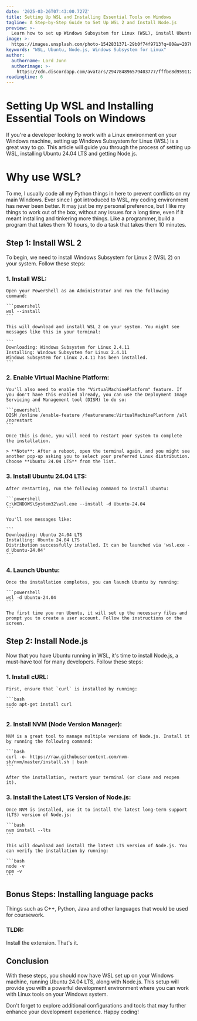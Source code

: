 ```yaml
---
date: '2025-03-26T07:43:00.727Z'
title: Setting Up WSL and Installing Essential Tools on Windows
tagline: A Step-by-Step Guide to Set Up WSL 2 and Install Node.js
preview: >-
  Learn how to set up Windows Subsystem for Linux (WSL), install Ubuntu, and get essential development tools like Node.js running on your system.
image: >-
  https://images.unsplash.com/photo-1542831371-29b0f74f9713?q=80&w=2070
keywords: "WSL, Ubuntu, Node.js, Windows Subsystem for Linux"
author:
  authorname: Lord Junn
  authorimage: >-
    https://cdn.discordapp.com/avatars/294784896579403777/fffbe8d9591126d66f8a3b57da81e26a.png?size=4096
readingtime: 6
---
```


# Setting Up WSL and Installing Essential Tools on Windows

If you're a developer looking to work with a Linux environment on your Windows machine, setting up Windows Subsystem for Linux (WSL) is a great way to go. 
This article will guide you through the process of setting up WSL, installing Ubuntu 24.04 LTS and getting Node.js.

# Why use WSL?
To me, I usually code all my Python things in here to prevent conflicts on my main Windows. Ever since I got introduced to WSL, my coding environment
has never been better. It may just be my personal preference, but I like my things to work out of the box, without any issues for a long time, even if 
it meant installing and tinkering more things. 
Like a programmer, build a program that takes them 10 hours, to do a task that takes them 10 minutes.

## Step 1: Install WSL 2

To begin, we need to install Windows Subsystem for Linux 2 (WSL 2) on your system. Follow these steps:

### 1. Install WSL:

    Open your PowerShell as an Administrator and run the following command:

    ```powershell
    wsl --install
    ```

    This will download and install WSL 2 on your system. You might see messages like this in your terminal:

    ```
    Downloading: Windows Subsystem for Linux 2.4.11
    Installing: Windows Subsystem for Linux 2.4.11
    Windows Subsystem for Linux 2.4.11 has been installed.
    ```

### 2. Enable Virtual Machine Platform:

    You'll also need to enable the "VirtualMachinePlatform" feature. If you don't have this enabled already, you can use the Deployment Image Servicing and Management tool (DISM) to do so:

    ```powershell
    DISM /online /enable-feature /featurename:VirtualMachinePlatform /all /norestart
    ```

    Once this is done, you will need to restart your system to complete the installation.

    > **Note**: After a reboot, open the terminal again, and you might see another pop-up asking you to select your preferred Linux distribution. Choose **Ubuntu 24.04 LTS** from the list.

### 3. Install Ubuntu 24.04 LTS:

    After restarting, run the following command to install Ubuntu:

    ```powershell
    C:\WINDOWS\System32\wsl.exe --install -d Ubuntu-24.04
    ```

    You'll see messages like:

    ```
    Downloading: Ubuntu 24.04 LTS
    Installing: Ubuntu 24.04 LTS
    Distribution successfully installed. It can be launched via 'wsl.exe -d Ubuntu-24.04'
    ```

### 4. Launch Ubuntu:

    Once the installation completes, you can launch Ubuntu by running:

    ```powershell
    wsl -d Ubuntu-24.04
    ```

    The first time you run Ubuntu, it will set up the necessary files and prompt you to create a user account. Follow the instructions on the screen.

## Step 2: Install Node.js

Now that you have Ubuntu running in WSL, it's time to install Node.js, a must-have tool for many developers. Follow these steps:

### 1. Install cURL:

    First, ensure that `curl` is installed by running:

    ```bash
    sudo apt-get install curl
    ```

### 2. Install NVM (Node Version Manager):

    NVM is a great tool to manage multiple versions of Node.js. Install it by running the following command:

    ```bash
    curl -o- https://raw.githubusercontent.com/nvm-sh/nvm/master/install.sh | bash
    ```

    After the installation, restart your terminal (or close and reopen it).

### 3. Install the Latest LTS Version of Node.js:

    Once NVM is installed, use it to install the latest long-term support (LTS) version of Node.js:

    ```bash
    nvm install --lts
    ```

    This will download and install the latest LTS version of Node.js. You can verify the installation by running:

    ```bash
    node -v
    npm -v
    ```

## Bonus Steps: Installing language packs

Things such as C++, Python, Java and other languages that would be used for coursework.

### TLDR:
Install the extension. That's it.

## Conclusion

With these steps, you should now have WSL set up on your Windows machine, running Ubuntu 24.04 LTS, along with Node.js. This setup will provide you with a powerful development environment where you can work with Linux tools on your Windows system.

Don't forget to explore additional configurations and tools that may further enhance your development experience. Happy coding!
